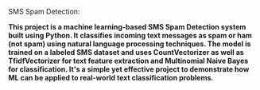SMS Spam Detection:


**This project is a machine learning-based SMS Spam Detection system built using Python. It classifies incoming text messages as spam or ham (not spam) using natural language processing techniques. The model is trained on a labeled SMS dataset and uses CountVectorizer as well as TfidfVectorizer for text feature extraction and Multinomial Naive Bayes for classification. It's a simple yet effective project to demonstrate how ML can be applied to real-world text classification problems.**

